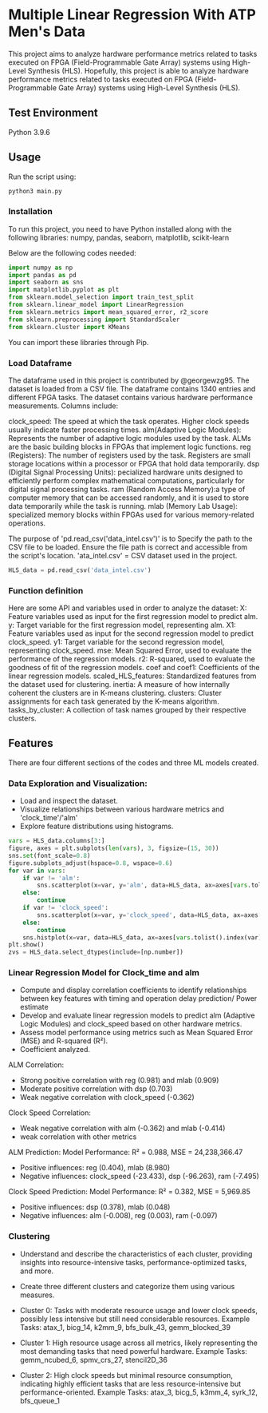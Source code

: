 # Multiple Linear Regression With ATP Men's Data

This project aims to analyze hardware performance metrics related to tasks executed on FPGA (Field-Programmable Gate Array) systems using High-Level Synthesis (HLS). Hopefully, this project is able to analyze hardware performance metrics related to tasks executed on FPGA (Field-Programmable Gate Array) systems using High-Level Synthesis (HLS).

## Test Environment

Python 3.9.6

## Usage
Run the script using:
```python
python3 main.py
```
### Installation
To run this project, you need to have Python installed along with the following libraries:
numpy, pandas, seaborn, matplotlib, scikit-learn

Below are the following codes needed:

```python
import numpy as np
import pandas as pd
import seaborn as sns
import matplotlib.pyplot as plt
from sklearn.model_selection import train_test_split
from sklearn.linear_model import LinearRegression
from sklearn.metrics import mean_squared_error, r2_score
from sklearn.preprocessing import StandardScaler
from sklearn.cluster import KMeans
```

You can import these libraries through Pip.

### Load Dataframe

The dataframe used in this project is contributed by @georgewzg95. The dataset is loaded from a CSV file. The dataframe contains 1340 entries and different FPGA tasks. 
The dataset contains various hardware performance measurements. Columns include:

clock_speed: The speed at which the task operates. Higher clock speeds usually indicate faster processing times.
alm(Adaptive Logic Modules): Represents the number of adaptive logic modules used by the task. ALMs are the basic building blocks in FPGAs that implement logic functions.
reg (Registers): The number of registers used by the task. Registers are small storage locations within a processor or FPGA that hold data temporarily.
dsp (Digital Signal Processing Units): pecialized hardware units designed to efficiently perform complex mathematical computations, particularly for digital signal processing tasks.
ram (Random Access Memory):a type of computer memory that can be accessed randomly, and it is used to store data temporarily while the task is running.
mlab (Memory Lab Usage): specialized memory blocks within FPGAs used for various memory-related operations.

The purpose of 'pd.read_csv('data_intel.csv')' is to Specify the path to the CSV file to be loaded. Ensure the file path is correct and accessible from the script's location.
'ata_intel.csv' = CSV dataset used in the project.
```python
HLS_data = pd.read_csv('data_intel.csv')
```


### Function definition

Here are some API and variables used in order to analyze the dataset: 
X: Feature variables used as input for the first regression model to predict alm.
y: Target variable for the first regression model, representing alm.
X1: Feature variables used as input for the second regression model to predict clock_speed.
y1: Target variable for the second regression model, representing clock_speed.
mse: Mean Squared Error, used to evaluate the performance of the regression models.
r2: R-squared, used to evaluate the goodness of fit of the regression models.
coef and coef1: Coefficients of the linear regression models.
scaled_HLS_features: Standardized features from the dataset used for clustering.
inertia: A measure of how internally coherent the clusters are in K-means clustering.
clusters: Cluster assignments for each task generated by the K-means algorithm.
tasks_by_cluster: A collection of task names grouped by their respective clusters.

## Features

There are four different sections of the codes and three ML models created.
### Data Exploration and Visualization:
- Load and inspect the dataset.
- Visualize relationships between various hardware metrics and 'clock_time'/'alm'
- Explore feature distributions using histograms.

```python
vars = HLS_data.columns[3:]
figure, axes = plt.subplots(len(vars), 3, figsize=(15, 30))
sns.set(font_scale=0.8)
figure.subplots_adjust(hspace=0.8, wspace=0.6)
for var in vars:
    if var != 'alm':
        sns.scatterplot(x=var, y='alm', data=HLS_data, ax=axes[vars.tolist().index(var),0], alpha=0.4).set_title(f'{var} vs alm', fontsize=7, weight='bold')
    else:
        continue
    if var != 'clock_speed':
        sns.scatterplot(x=var, y='clock_speed', data=HLS_data, ax=axes[vars.tolist().index(var),1], alpha=0.4).set_title(f'{var} vs clock_speed', fontsize=7, weight='bold')
    else:
        continue
    sns.histplot(x=var, data=HLS_data, ax=axes[vars.tolist().index(var),2]).set_title('Distribution', fontsize=7, weight='bold')
plt.show()
zvs = HLS_data.select_dtypes(include=[np.number])
```
### Linear Regression Model for Clock_time and alm
- Compute and display correlation coefficients to identify relationships between key features with timing and operation delay prediction/ Power estimate
- Develop and evaluate linear regression models to predict alm (Adaptive Logic Modules) and clock_speed based on other hardware metrics.
- Assess model performance using metrics such as Mean Squared Error (MSE) and R-squared (R²).
- Coefficient analyzed.

ALM Correlation:
- Strong positive correlation with reg (0.981) and mlab (0.909)
- Moderate positive correlation with dsp (0.703)
- Weak negative correlation with clock_speed (-0.362)


Clock Speed Correlation:
- Weak negative correlation with alm (-0.362) and mlab (-0.414)
- weak correlation with other metrics

ALM Prediction:
Model Performance: R² = 0.988, MSE = 24,238,366.47
- Positive influences: reg (0.404),  mlab (8.980)
- Negative influences: clock_speed (-23.433), dsp (-96.263), ram (-7.495)


Clock Speed Prediction:
Model Performance: R² = 0.382, MSE = 5,969.85
- Positive influences: dsp (0.378), mlab (0.048)
- Negative influences: alm (-0.008), reg (0.003), ram (-0.097)




### Clustering
- Understand and describe the characteristics of each cluster, providing insights into resource-intensive tasks, performance-optimized tasks, and more.
- Create three different clusters and categorize them using various measures.

- Cluster 0: Tasks with moderate resource usage and lower clock speeds, possibly less intensive but still need considerable resources.
Example Tasks: atax_1, bicg_14, k2mm_9, bfs_bulk_43, gemm_blocked_39

- Cluster 1: High resource usage across all metrics, likely representing the most demanding tasks that need powerful hardware.
Example Tasks: gemm_ncubed_6, spmv_crs_27, stencil2D_36

- Cluster 2: High clock speeds but minimal resource consumption, indicating highly efficient tasks that are less resource-intensive but performance-oriented.
Example Tasks: atax_3, bicg_5, k3mm_4, syrk_12, bfs_queue_1 


